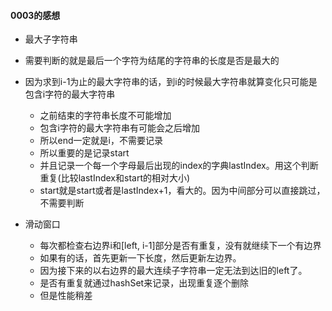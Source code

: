 #### 0003的感想
- 最大子字符串
- 需要判断的就是最后一个字符为结尾的字符串的长度是否是最大的
- 因为求到i-1为止的最大字符串的话，到i的时候最大字符串就算变化只可能是包含i字符的最大字符串
  - 之前结束的字符串长度不可能增加
  - 包含i字符的最大字符串有可能会之后增加
  - 所以end一定就是i，不需要记录
  - 所以重要的是记录start
  - 并且记录一个每一个字母最后出现的index的字典lastIndex。用这个判断重复(比较lastIndex和start的相对大小)
  - start就是start或者是lastIndex+1，看大的。因为中间部分可以直接跳过，不需要判断

- 滑动窗口
  - 每次都检查右边界i和[left, i-1]部分是否有重复，没有就继续下一个有边界
  - 如果有的话，首先更新一下长度，然后更新左边界。
  - 因为接下来的以右边界的最大连续子字符串一定无法到达旧的left了。
  - 是否有重复就通过hashSet来记录，出现重复逐个删除
  - 但是性能稍差
